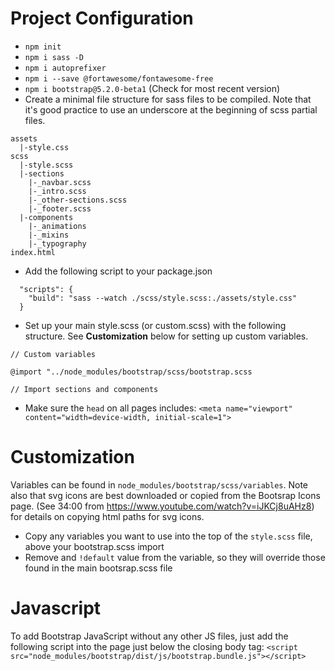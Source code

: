 # Project Configuration
- `npm init`
- `npm i sass -D`
- `npm i autoprefixer`
- `npm i --save @fortawesome/fontawesome-free`
- `npm i bootstrap@5.2.0-beta1` (Check for most recent version)
- Create a minimal file structure for sass files to be compiled. Note that it's good practice to use an underscore at the beginning of scss partial files.
```
assets
  |-style.css
scss
  |-style.scss
  |-sections
    |-_navbar.scss
    |-_intro.scss
    |-_other-sections.scss
    |-_footer.scss
  |-components
    |-_animations
    |-_mixins
    |-_typography
index.html
```
- Add the following script to your package.json
```
  "scripts": {
    "build": "sass --watch ./scss/style.scss:./assets/style.css"
  }
```
- Set up your main style.scss (or custom.scss) with the following structure. See **Customization** below for setting up custom variables.
```
// Custom variables

@import "../node_modules/bootstrap/scss/bootstrap.scss

// Import sections and components
```
- Make sure the `head` on all pages includes: `<meta name="viewport" content="width=device-width, initial-scale=1">`

# Customization
Variables can be found in `node_modules/bootstrap/scss/variables`. Note also that svg icons are best downloaded or copied from the Bootsrap Icons page. (See 34:00 from https://www.youtube.com/watch?v=iJKCj8uAHz8) for details on copying html paths for svg icons.
- Copy any variables you want to use into the top of the `style.scss` file, above your bootstrap.scss import
- Remove and `!default` value from the variable, so they will override those found in the main bootsrap.scss file

# Javascript
To add Bootstrap JavaScript without any other JS files, just add the following script into the page just below the closing body tag: `<script src="node_modules/bootstrap/dist/js/bootstrap.bundle.js"></script>`



